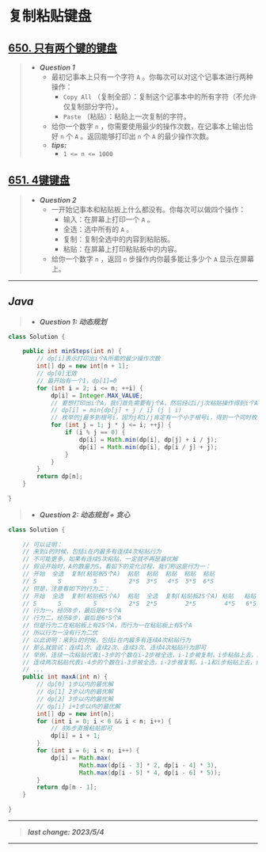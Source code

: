 # 复制粘贴键盘

## [650. 只有两个键的键盘](https://leetcode.cn/problems/2-keys-keyboard/)

> - ***Question 1***
>   - 最初记事本上只有一个字符 `A` 。你每次可以对这个记事本进行两种操作：
>     - `Copy All` （复制全部）：复制这个记事本中的所有字符（不允许仅复制部分字符）。
>     - `Paste` （粘贴）：粘贴上一次复制的字符。
>   - 给你一个数字 `n` ，你需要使用最少的操作次数，在记事本上输出恰好 `n` 个 `A` 。返回能够打印出 `n` 个 `A` 的最少操作次数。
>   - ***tips:***
>     - `1 <= n <= 1000`

## [651. 4键键盘](https://leetcode.cn/problems/4-keys-keyboard/)

> - ***Question 2***
>   - 一开始记事本和粘贴板上什么都没有。你每次可以做四个操作：
>     - 输入：在屏幕上打印一个 `A` 。
>     - 全选：选中所有的 `A` 。
>     - 复制：复制全选中的内容到粘贴板。
>     - 粘贴：在屏幕上打印粘贴板中的内容。
>   - 给你一个数字 `n` ，返回 `n` 步操作内你最多能让多少个 `A` 显示在屏幕上。

---

## *Java*

> - ***Question 1: 动态规划***

```java
class Solution {
    
    public int minSteps(int n) {
        // dp[i]表示打印出i个A所需的最少操作次数
        int[] dp = new int[n + 1];
        // dp[0]无效
        // 最开始有一个1，dp[1]=0
        for (int i = 2; i <= n; ++i) {
            dp[i] = Integer.MAX_VALUE;
            // 要想打印出i个A，我们首先需要有j个A，然后经过i/j次粘贴操作得到i个A，所以j是i的因子，我们枚举所有因子，找到代价最小的
            // dp[i] = min{dp[j] + j / i} (j | i)
            // 枚举的j最多到根号i，因为j和i/j肯定有一个小于根号i，得到一个同时枚举另外一个即可
            for (int j = 1; j * j <= i; ++j) {
                if (i % j == 0) {
                    dp[i] = Math.min(dp[i], dp[j] + i / j);
                    dp[i] = Math.min(dp[i], dp[i / j] + j);
                }
            }
        }
        return dp[n];
    }
    
}
```

> - ***Question 2: 动态规划 + 贪心***

```java
class Solution {
    
    // 可以证明：
    // 来到i的时候，包括i在内最多有连续4次粘贴行为
    // 不可能更多，如果有连续5次粘贴，一定就不再是最优解
    // 假设开始时，A的数量为S，看如下的变化过程，我们称这是行为一：
    // 开始  全选  复制(粘贴板S个A)  粘贴  粘贴  粘贴  粘贴  粘贴
    // S      S         S         2*S  3*S   4*S  5*S  6*S
    // 但是，注意看如下的行为二：
    // 开始  全选  复制(粘贴板S个A)  粘贴  全选  复制(粘贴板2S个A) 粘贴   粘贴
    // S      S         S         2*S  2*S        2*S        4*S   6*S
    // 行为一，经历8步，最后是6*S个A
    // 行为二，经历8步，最后是6*S个A
    // 但是行为二在粘贴板上有2S个A，而行为一在粘贴板上有S个A
    // 所以行为一没有行为二优
    // 以此说明：来到i的时候，包括i在内最多有连续4次粘贴行为
    // 那么就尝试：连续1次、连续2次、连续3次、连续4次粘贴行为即可
    // 举例，连续一次粘贴代表i-3步的个数在i-2步被全选，i-1步被复制，i步粘贴上去，结果为dp[i - 3] * 2个A字符
    // 连续两次粘贴代表i-4步的个数在i-3步被全选，i-2步被复制，i-1和i步粘贴上去，结果为dp[i - 4] * 3个A字符
    // ...
    public int maxA(int n) {
        // dp[0] 1步以内的最优解
        // dp[1] 2步以内的最优解
        // dp[2] 3步以内的最优解
        // dp[i] i+1步以内的最优解
        int[] dp = new int[n];
        for (int i = 0; i < 6 && i < n; i++) {
            // 前6步直接粘贴即可
            dp[i] = i + 1;
        }
        for (int i = 6; i < n; i++) {
            dp[i] = Math.max(
                    Math.max(dp[i - 3] * 2, dp[i - 4] * 3),
                    Math.max(dp[i - 5] * 4, dp[i - 6] * 5));
        }
        return dp[n - 1];
    }
    
}
```

---

> ***last change: 2023/5/4***

---
